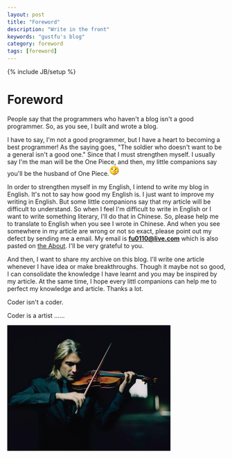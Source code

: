 ```yaml
---
layout: post
title: "Foreword"
description: "Write in the front"
keywords: "gustfu's blog"
category: foreword
tags: [foreword]
---
```

{% include JB/setup %}

Foreword
========
People say that the programmers who haven't a blog isn't a good programmer.
So, as you see, I built and wrote a blog.

<!-- more -->

I have to say, I'm not a good programmer, but I have a heart to becoming a best programmer!
As the saying goes, "The soldier who doesn't want to be a general isn't a good one."
Since that I must strengthen myself.
I usually say I'm the man will be the One Piece, and then, my little companions say you'll be the husband of One Piece.<img src="/assets/images/foreword/picknose.gif">


In order to strengthen myself in my English, I intend to write my blog in English.
It's not to say how good my English is.
I just want to improve my writing in English.
But some little companions say that my article will be difficult to understand.
So when I feel I'm difficult to write in English or I want to write something literary, I'll do that in Chinese.
So, please help me to translate to English when you see I wrote in Chinese.
And when you see somewhere in my article are wrong or not so exact, please point out my defect by sending me a email. My email is <strong>fu0110@live.com</strong> which is also pasted on [the About](http://gustfu.github.io/about.html).
I'll be very grateful to you.

And then, I want to share my archive on this blog.
I'll write one article whenever I have idea or make breakthroughs.
Though it maybe not so good, I can consolidate the knowledge I have learnt and you may be inspired by my article.
At the same time, I hope every littl companions can help me to perfect my knowledge and article.
Thanks a lot.

Coder isn't a coder.

Coder is a artist ……

![](/assets/images/foreword/artist.png)